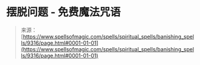 <!--yml

category: 未分类

date: 2024-06-12 18:45:15

-->

# 摆脱问题 - 免费魔法咒语

> 来源：[https://www.spellsofmagic.com/spells/spiritual_spells/banishing_spells/9316/page.html#0001-01-01](https://www.spellsofmagic.com/spells/spiritual_spells/banishing_spells/9316/page.html#0001-01-01)

